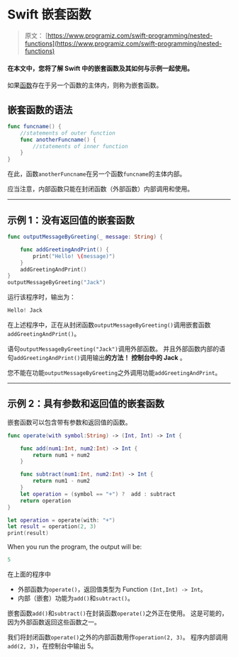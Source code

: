 # Swift 嵌套函数

> 原文： [https://www.programiz.com/swift-programming/nested-functions](https://www.programiz.com/swift-programming/nested-functions)

#### 在本文中，您将了解 Swift 中的嵌套函数及其如何与示例一起使用。

如果[函数](/swift-programming/functions "Swift functions")存在于另一个函数的主体内，则称为嵌套函数。

## 嵌套函数的语法

```swift
func funcname() {
    //statements of outer function
    func anotherFuncname() {
        //statements of inner function
    }
}

```

在此，函数`anotherFuncname`在另一个函数`funcname`的主体内部。

应当注意，内部函数只能在封闭函数（外部函数）内部调用和使用。

* * *

## 示例 1：没有返回值的嵌套函数

```swift
func outputMessageByGreeting(_ message: String) {

    func addGreetingAndPrint() {
        print("Hello! \(message)")
    }
    addGreetingAndPrint()
}
outputMessageByGreeting("Jack") 
```

运行该程序时，输出为：

```swift
Hello! Jack
```

在上述程序中，正在从封闭函数`outputMessageByGreeting()`调用嵌套函数`addGreetingAndPrint()`。

语句`outputMessageByGreeting("Jack")`调用外部函数。 并且外部函数内部的语句`addGreetingAndPrint()`调用输出**的方法！ 控制台中的 Jack** 。

您不能在功能`outputMessageByGreeting`之外调用功能`addGreetingAndPrint`。

* * *

## 示例 2：具有参数和返回值的嵌套函数

嵌套函数可以包含带有参数和返回值的函数。

```swift
func operate(with symbol:String) -> (Int, Int) -> Int {

    func add(num1:Int, num2:Int) -> Int {
        return num1 + num2
    }

    func subtract(num1:Int, num2:Int) -> Int {
        return num1 - num2
    }
    let operation = (symbol == "+") ?  add : subtract
    return operation
}

let operation = operate(with: "+")
let result = operation(2, 3)
print(result) 
```

When you run the program, the output will be:

```swift
5
```

在上面的程序中

*   外部函数为`operate()`，返回值类型为 Function `(Int,Int) -> Int`。
*   内部（嵌套）功能为`add()`和`subtract()`。

嵌套函数`add()`和`subtract()`在封装函数`operate()`之外正在使用。 这是可能的，因为外部函数返回这些函数之一。

我们将封闭函数`operate()`之外的内部函数用作`operation(2, 3)`。 程序内部调用`add(2, 3)`，在控制台中输出 5。